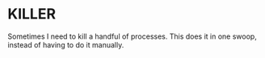 # KILLER

Sometimes I need to kill a handful of processes. This does it in one swoop, instead of having to do it manually.
